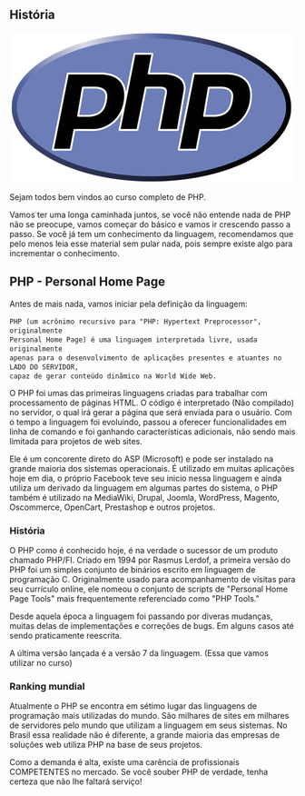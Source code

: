 ## História

![PHP Logo](../imagens/logo-php.jpg)

Sejam todos bem vindos ao curso completo de PHP. 

Vamos ter uma longa caminhada juntos, se você não entende nada de PHP não se preocupe, vamos começar do básico e vamos ir crescendo passo a passo. Se você já tem um conhecimento da linguagem, recomendamos que pelo menos leia esse material sem pular nada, pois sempre existe algo para incrementar o conhecimento.

## PHP - Personal Home Page

Antes de mais nada, vamos iniciar pela definição da linguagem:

```
PHP (um acrônimo recursivo para "PHP: Hypertext Preprocessor", originalmente 
Personal Home Page) é uma linguagem interpretada livre, usada originalmente 
apenas para o desenvolvimento de aplicações presentes e atuantes no LADO DO SERVIDOR, 
capaz de gerar conteúdo dinâmico na World Wide Web.
```

O PHP foi umas das primeiras linguagens criadas para trabalhar com processamento de páginas HTML. O código é interpretado (Não compilado) no servidor, o qual irá gerar a página que será enviada para o usuário. Com o tempo a linguagem foi evoluindo, passou a oferecer funcionalidades em linha de comando e foi ganhando características adicionais, não sendo mais limitada para projetos de web sites.

Ele é um concorente direto do ASP (Microsoft) e pode ser instalado na grande maioria dos sistemas operacionais. É utilizado em muitas aplicações hoje em dia, o próprio Facebook teve seu inicio nessa linguagem e ainda utiliza um derivado da linguagem em algumas partes do sistema, o PHP também é utilizado na MediaWiki, Drupal, Joomla, WordPress, Magento, Oscommerce, OpenCart, Prestashop e outros projetos.

### História

O PHP como é conhecido hoje, é na verdade o sucessor de um produto chamado PHP/FI. Criado em 1994 por Rasmus Lerdof, a primeira versão do PHP foi um simples conjunto de binários escrito em linguagem de programação C. Originalmente usado para acompanhamento de visitas para seu currículo online, ele nomeou o conjunto de scripts de "Personal Home Page Tools" mais frequentemente referenciado como "PHP Tools."

Desde aquela época a linguagem foi passando por diveras mudanças, muitas delas de implementações e correções de bugs. Em alguns casos até sendo praticamente reescrita.  

A última versão lançada é a versão 7 da linguagem. (Essa que vamos utilizar no curso)

### Ranking mundial

Atualmente o PHP se encontra em sétimo lugar das linguagens de programação mais utilizadas do mundo. São milhares de sites em milhares de servidores pelo mundo que utilizam a linguagem em seus sistemas. No Brasil essa realidade não é diferente, a grande maioria das empresas de soluções web utiliza PHP na base de seus projetos.

Como a demanda é alta, existe uma carência de profissionais COMPETENTES no mercado. Se você souber PHP de verdade, tenha certeza que não lhe faltará serviço! 

